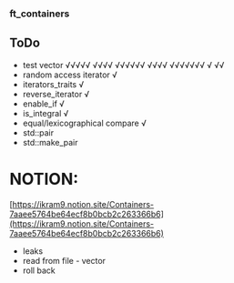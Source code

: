 ### ft_containers

## ToDo 
* test vector √√√√√ √√√√ √√√√√√ √√√√ √√√√√√√ √ √√
* random access iterator √
* iterators_traits √
* reverse_iterator √
* enable_if √
* is_integral √
* equal/lexicographical compare √
* std::pair
* std::make_pair


# NOTION:
[https://ikram9.notion.site/Containers-7aaee5764be64ecf8b0bcb2c263366b6](https://ikram9.notion.site/Containers-7aaee5764be64ecf8b0bcb2c263366b6)

* leaks
* read from file - vector 
* roll back
